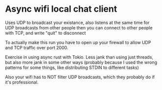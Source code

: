 # Async wifi local chat client

Uses UDP to broadcast your existance,
also listens at the same time for UDP broadcasts from other people
then you can connect to other people with TCP, and write "quit" to disconnect

To actually make this run you have to open up your firewall to allow UDP and TCP traffic over port 2000.

Exercise in using async rust with Tokio. Less jank than using just threads, but also more jank in some other ways (probably because I used the wrong patterns for some things, like distributing STDIN to different tasks)

Also your wifi has to NOT filter UDP broadcasts, which they probably do if it's professional.
